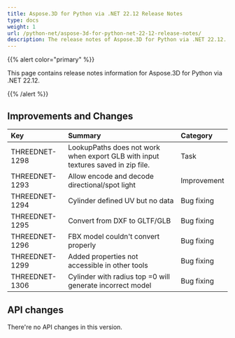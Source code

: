 ```yaml
---
title: Aspose.3D for Python via .NET 22.12 Release Notes
type: docs
weight: 1
url: /python-net/aspose-3d-for-python-net-22-12-release-notes/
description: The release notes of Aspose.3D for Python via .NET 22.12.
---
```


{{% alert color="primary" %}}

This page contains release notes information for Aspose.3D for Python via .NET 22.12.

{{% /alert %}}
## **Improvements and Changes**

|**Key**|**Summary**|**Category**|
| :- | :- | :- |
| THREEDNET-1298 | LookupPaths does not work when export GLB with input textures saved in zip file. | Task |
| THREEDNET-1293 | Allow encode and decode directional/spot light | Improvement |
| THREEDNET-1294 | Cylinder defined UV but no data | Bug fixing |
| THREEDNET-1295 | Convert from DXF to GLTF/GLB | Bug fixing |
| THREEDNET-1296 | FBX model couldn't convert properly | Bug fixing |
| THREEDNET-1299 | Added properties not accessible in other tools | Bug fixing |
| THREEDNET-1306 | Cylinder with radius top =0 will generate incorrect model | Bug fixing |


## API changes ##

There're no API changes in this version.

